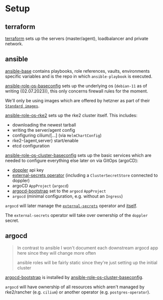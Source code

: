 # Setup

## terraform

[terraform](https://github.com/torbencarstens/rke2-build-hetzner) sets up the servers (master/agent), loadbalancer and private network. 

## ansible

[ansible-base](https://github.com/torbencarstens/ansible-base) contains playbooks, role references, vaults, environments specific variables and is the repo in which `ansible-playbook` is executed.

[ansible-role-os-baseconfig](https://github.com/torbencarstens/ansible-role-os-baseconfig) sets up the underlying os (`debian-11` as of writing (02.07.2023)), this only concerns firewall rules for the moment.

We'll only be using images which are offered by hetzner as part of their [`Standard images`](https://docs.hetzner.com/robot/dedicated-server/operating-systems/standard-images).

[ansible-role-os-rke2](https://github.com/torbencarstens/ansible-role-rke2) sets up the rke2 cluster itself. This includes:

- downloading the newest tarball
- writing the server/agent config
- configuring cilium/[...] (via `HelmChartConfig`)
- rke2-{agent,server} start/enable
- etcd configuration

[ansible-role-os-cluster-baseconfig](https://github.com/torbencarstens/ansible-role-cluster-baseconfig) sets up the basic services which are needed to configure everything else later on via GitOps (argoCD):

- [doppler](https://www.doppler.com/) api key
- [external-secrets operator](https://external-secrets.io/latest/)  (including a `ClusterSecretStore` connected to doppler)
- argoCD `AppProject` (`argocd`)
- [argocd-bootstrap](https://github.com/BlindfoldedSurgery/argocd-bootstrap) set to the `argocd` `AppProject`
- `argocd` (minimal configuration, e.g. without an `Ingress`)

`argocd` will later manage the [`external-secrets`](https://github.com/torbencarstens/external-secrets/) operator and [itself](https://github.com/torbencarstens/argocd).

The `external-secrets` operator will take over ownership of the `doppler` secret.

## argocd

> In contrast to ansible I won't document each downstream argocd app here since they will change more often
> 
> ansible roles will be fairly static since they're just setting up the initial cluster

[argocd-bootstrap](https://github.com/BlindfoldedSurgery/argocd-bootstrap) is installed by [ansible-role-os-cluster-baseconfig](https://github.com/torbencarstens/ansible-role-cluster-baseconfig).

`argocd` will have ownership of all resources which aren't managed by rke2/rancher (e.g. `cilium`) or another operator (e.g. `postgres-operator`).